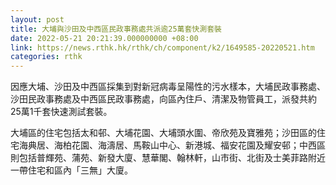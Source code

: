 ```yaml
---
layout: post
title: 大埔與沙田及中西區民政事務處共派逾25萬套快測套裝
date: 2022-05-21 20:21:39.000000000 +08:00
link: https://news.rthk.hk/rthk/ch/component/k2/1649585-20220521.htm
categories: rthk
---
```


因應大埔、沙田及中西區採集到對新冠病毒呈陽性的污水樣本，大埔民政事務處、沙田民政事務處及中西區民政事務處，向區內住戶、清潔及物管員工，派發共約25萬1千套快速測試套裝。
 
大埔區的住宅包括太和邨、大埔花園、大埔頭水圍、帝欣苑及寶雅苑；沙田區的住宅海典居、海柏花園、海濤居、馬鞍山中心、新港城、福安花園及耀安邨；中西區則包括普輝苑、蒲苑、新發大廈、慧華閣、翰林軒，山市街、北街及士美菲路附近一帶住宅和區內「三無」大廈。
